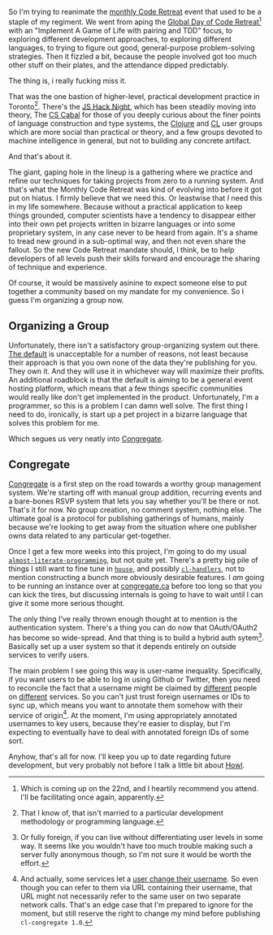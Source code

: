 So I'm trying to reanimate the [monthly Code Retreat](https://bentomiso.com/events/toronto-code-retreat-2015-dec) event that used to be a staple of my regiment. We went from aping the [Global Day of Code Retreat](http://globalday.coderetreat.org/http://globalday.coderetreat.org/)[^which-is-coming-up] with an "Implement A Game of Life with pairing and TDD" focus, to exploring different development approaches, to exploring different languages, to trying to figure out good, general-purpose problem-solving strategies. Then it fizzled a bit, because the people involved got too much other stuff on their plates, and the attendance dipped predictably.

[^which-is-coming-up]: Which is coming up on the 22nd, and I heartily recommend you attend. I'll be facilitating once again, apparently.

The thing is, i really fucking miss it.

That was the one bastion of higher-level, practical development practice in Toronto[^that-i-know-of-etc]. There's the [JS Hack Night](https://bentomiso.com/events/js-hack-night-2016-jan), which has been steadily moving into theory, The [CS Cabal](http://compscicabal.github.io/) for those of you deeply curious about the finer points of language construction and type systems, the [Clojure](http://www.meetup.com/Clojure-Toronto/) and [CL](http://lispwiki.inaimathi.ca/) user groups which are more social than practical _or_ theory, and a few groups devoted to machine intelligence in general, but not to building any concrete artifact.

[^that-i-know-of-etc]: That I know of, that isn't married to a particular development methodology or programming language.

And that's about it.

The giant, gaping hole in the lineup is a gathering where we practice and refine our techniques for taking projects from zero to a running system. And that's what the Monthly Code Retreat was kind of evolving into before it got put on hiatus. I firmly believe that we need this. Or leastwise that _I_ need this in my life somewhere. Because without a practical application to keep things grounded, computer scientists have a tendency to disappear either into their own pet projects written in bizarre languages or into some proprietary system, in any case never to be heard from again. It's a shame to tread new ground in a sub-optimal way, and then not even share the fallout. So the new Code Retreat mandate should, I think, be to help developers of all levels push their skills forward and encourage the sharing of technique and experience.

Of course, it would be massively asinine to expect someone else to put together a community based on my mandate for my convenience. So I guess I'm organizing a group now.

## Organizing a Group

Unfortunately, there isn't a satisfactory group-organizing system out there. [The default](http://www.meetup.com/) is unacceptable for a number of reasons, not least because their approach is that you own none of the data they're publishing for you. They own it. And they will use it in whichever way will maximize their profits. An additional roadblock is that the default is aiming to be a general event hosting platform, which means that a few things specific communities would really like don't get implemented in the product. Unfortunately, I'm a programmer, so this is a problem I can damn well solve. The first thing I need to do, ironically, is start up a pet project in a bizarre language that solves this problem for me.

Which segues us very neatly into [Congregate](https://github.com/inaimathi/cl-congregate).

## Congregate

[Congregate](https://github.com/inaimathi/cl-congregate) is a first step on the road towards a worthy group management system. We're starting off with manual group addition, recurring events and a bare-bones RSVP system that lets you say whether you'll be there or not. That's it for now. No group creation, no comment system, nothing else. The ultimate goal is a protocol for publishing gatherings of humans, mainly because we're looking to get away from the situation where one publisher owns data related to any particular get-together.

Once I get a few more weeks into this project, I'm going to do my usual [`almost-literate-programming`](/archive/by-tag/almost-literate-programming), but not quite yet. There's a pretty big pile of things I still want to fine tune in [`house`](https://github.com/inaimathi/house), and possibly [`cl-handlers`](https://github.com/inaimathi/cl-handlers), not to mention constructing a bunch more obviously desirable features. I _am_ going to be running an instance over at [congregate.ca](http://congregate.ca) before too long so that you can kick the tires, but discussing internals is going to have to wait until I can give it some more serious thought.

The only thing I've really thrown enough thought at to mention is the authentication system. There's a thing you can do now that OAuth/OAuth2 has become so wide-spread. And that thing is to build a hybrid auth sytem[^or-fully-foreign]. Basically set up a user system so that it depends entirely on outside services to verify users.

[^or-fully-foreign]: Or fully foreign, if you can live without differentiating user levels in some way. It seems like you wouldn't have too much trouble making such a server fully anonymous though, so I'm not sure it would be worth the effort.

The main problem I see going this way is user-name inequality. Specifically, if you want users to be able to log in using Github or Twitter, then you need to reconcile the fact that a username might be claimed by [different](https://github.com/inaimathi) people on [different](https://twitter.com/inaimathi) services. So you can't just trust foreign usernames or IDs to sync up, which means you want to annotate them somehow with their service of origin[^and-actually]. At the moment, I'm using appropriately annotated usernames to key users, because they're easier to display, but I'm expecting to eventually have to deal with annotated foreign IDs of some sort.

[^and-actually]: And actually, some services let a [user change their username](https://github.com/settings/admin). So even though you can refer to them via URL containing their username, that URL might not necessarily refer to the same user on two separate network calls. That's an edge case that I'm prepared to ignore for the moment, but still reserve the right to change my mind before publishing  `cl-congregate 1.0`.

Anyhow, that's all for now. I'll keep you up to date regarding future development, but very probably not before I talk a little bit about [Howl](https://github.com/ontodev/howl).
